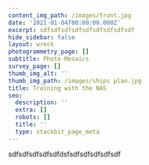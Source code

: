 ```yaml
---
content_img_path: /images/front.jpg
date: '2021-01-04T00:00:00.000Z'
excerpt: sdfsdfsdfsdfsdfsdfsdfsdfsdf
hide_sidebar: false
layout: wreck
photogrammetry_page: []
subtitle: Photo Mosaics
survey_page: []
thumb_img_alt: ''
thumb_img_path: /images/ships plan.jpg
title: Training with the NAS
seo:
  description: ''
  extra: []
  robots: []
  title: ''
  type: stackbit_page_meta
---
```

sdfsdfsdfsdfsdfdsfsdfsdfsdfsdfsdf